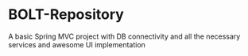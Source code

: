 # BOLT-Repository
A basic Spring MVC project with DB connectivity and all the necessary services and awesome UI implementation

